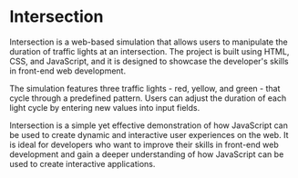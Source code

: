 # Intersection
Intersection is a web-based simulation that allows users to manipulate the duration of traffic lights at an intersection. The project is built using HTML, CSS, and JavaScript, and it is designed to showcase the developer's skills in front-end web development.

The simulation features three traffic lights - red, yellow, and green - that cycle through a predefined pattern. Users can adjust the duration of each light cycle by entering new values into input fields. 

Intersection is a simple yet effective demonstration of how JavaScript can be used to create dynamic and interactive user experiences on the web. It is ideal for developers who want to improve their skills in front-end web development and gain a deeper understanding of how JavaScript can be used to create interactive applications.
